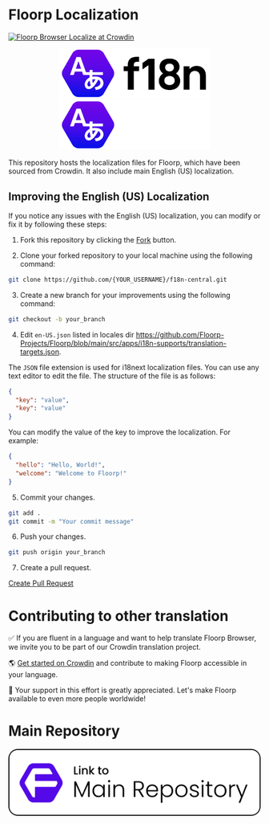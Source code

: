 # Floorp Localization

<a href="https://crowdin.com/project/floorp-browser" rel="nofollow">
  <img style="width:140;height:40px" src="https://badges.crowdin.net/badge/light/crowdin-on-dark.png#gh-dark-mode-only" alt="Floorp Browser Localize at Crowdin" />
</a>

<p align="center">
<img src="assets/Floorp_Logo_f18n_Light.svg#gh-light-mode-only" width="300px"></img>
<img src="assets/Floorp_Logo_f18n_Dark.svg#gh-dark-mode-only" width="300px"></img>
</p>

This repository hosts the localization files for Floorp, which have been sourced from Crowdin. It also include main English (US) localization.

## Improving the English (US) Localization

If you notice any issues with the English (US) localization, you can modify or fix it by following these steps:

1. Fork this repository by clicking the [Fork](https://github.com/Floorp-Projects/f18n-central/fork) button.

2. Clone your forked repository to your local machine using the following command:

```bash
git clone https://github.com/{YOUR_USERNAME}/f18n-central.git
```

3. Create a new branch for your improvements using the following command:

```bash
git checkout -b your_branch
```

4. Edit `en-US.json` listed in locales dir https://github.com/Floorp-Projects/Floorp/blob/main/src/apps/i18n-supports/translation-targets.json.

The `JSON` file extension is used for i18next localization files. You can use any text editor to edit the file. The structure of the file is as follows:

```json
{
  "key": "value",
  "key": "value"
}
```

You can modify the value of the key to improve the localization. For example:

```json
{
  "hello": "Hello, World!",
  "welcome": "Welcome to Floorp!"
}
```

5. Commit your changes.

```bash
git add .
git commit -m "Your commit message"
```

6. Push your changes.

```bash
git push origin your_branch
```

7. Create a pull request.

[Create Pull Request](https://github.com/Floorp-Projects/f18n-central/compare)

# Contributing to other translation

✅ If you are fluent in a language and want to help translate Floorp Browser, we invite you to be part of our Crowdin translation project.

🌎 [Get started on Crowdin](https://crowdin.com/project/floorp-browser) and contribute to making Floorp accessible in your language.

🙏 Your support in this effort is greatly appreciated. Let's make Floorp available to even more people worldwide!

# Main Repository

[![Link to Main Repository](assets/Link2MainRepo.svg)](https://github.com/Floorp-Projects/Floorp)
